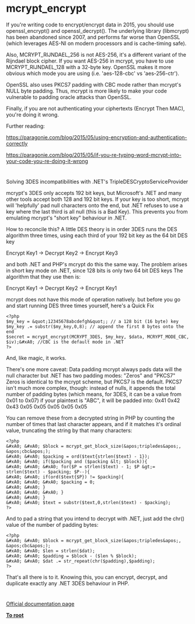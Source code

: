 # mcrypt_encrypt





If you&apos;re writing code to encrypt/encrypt data in 2015, you should use openssl_encrypt() and openssl_decrypt(). The underlying library (libmcrypt) has been abandoned since 2007, and performs far worse than OpenSSL (which leverages AES-NI on modern processors and is cache-timing safe).

Also, MCRYPT_RIJNDAEL_256 is not AES-256, it&apos;s a different variant of the Rijndael block cipher. If you want AES-256 in mcrypt, you have to use MCRYPT_RIJNDAEL_128 with a 32-byte key. OpenSSL makes it more obvious which mode you are using (i.e. &apos;aes-128-cbc&apos; vs &apos;aes-256-ctr&apos;).

OpenSSL also uses PKCS7 padding with CBC mode rather than mcrypt&apos;s NULL byte padding. Thus, mcrypt is more likely to make your code vulnerable to padding oracle attacks than OpenSSL.

Finally, if you are not authenticating your ciphertexts (Encrypt Then MAC), you&apos;re doing it wrong.

Further reading:

https://paragonie.com/blog/2015/05/using-encryption-and-authentication-correctly

https://paragonie.com/blog/2015/05/if-you-re-typing-word-mcrypt-into-your-code-you-re-doing-it-wrong

  

#



Solving 3DES incompatibilities with .NET&apos;s TripleDESCryptoServiceProvider

mcrypt&apos;s 3DES only accepts 192 bit keys, but Microsoft&apos;s .NET and many other tools accept both 128 and 192 bit keys.
If your key is too short, mcrypt will &apos;helpfully&apos; pad null characters onto the end, but .NET refuses to use a key where the last third is all null (this is a Bad Key). This prevents you from emulating mcrypt&apos;s &quot;short key&quot; behaviour in .NET.

How to reconcile this? A little DES theory is in order
3DES runs the DES algorithm three times, using each third of your 192 bit key as the 64 bit DES key

Encrypt Key1 -&gt; Decrypt Key2 -&gt; Encrypt Key3

and both .NET and PHP&apos;s mcrypt do this the same way.
The problem arises in short key mode on .NET, since 128 bits is only two 64 bit DES keys
The algorithm that they use then is:

Encrypt Key1 -&gt; Decrypt Key2 -&gt; Encrypt Key1

mcrypt does not have this mode of operation natively.
but before you go and start running DES three times yourself, here&apos;s a Quick Fix


```
<?php
$my_key = &quot;12345678abcdefgh&quot;; // a 128 bit (16 byte) key
$my_key .= substr($my_key,0,8); // append the first 8 bytes onto the end
$secret = mcrypt_encrypt(MCRYPT_3DES, $my_key, $data, MCRYPT_MODE_CBC, $iv);&#xA0; //CBC is the default mode in .NET
?>
```


And, like magic, it works.

There&apos;s one more caveat: Data padding
mcrypt always pads data will the null character
but .NET has two padding modes: &quot;Zeros&quot; and &quot;PKCS7&quot;
Zeros is identical to the mcrypt scheme, but PKCS7 is the default.
PKCS7 isn&apos;t much more complex, though:
instead of nulls, it appends the total number of padding bytes (which means, for 3DES, it can be a value from 0x01 to 0x07)
if your plaintext is &quot;ABC&quot;, it will be padded into:
0x41 0x42 0x43 0x05 0x05 0x05 0x05 0x05

You can remove these from a decrypted string in PHP by counting the number of times that last character appears, and if it matches it&apos;s ordinal value, truncating the string by that many characters:


```
<?php
&#xA0; &#xA0; $block = mcrypt_get_block_size(&apos;tripledes&apos;, &apos;cbc&apos;);
&#xA0; &#xA0; $packing = ord($text{strlen($text) - 1});
&#xA0; &#xA0; if($packing and ($packing &lt; $block)){
&#xA0; &#xA0; &#xA0; for($P = strlen($text) - 1; $P &gt;= strlen($text) - $packing; $P--){
&#xA0; &#xA0; if(ord($text{$P}) != $packing){
&#xA0; &#xA0; &#xA0; $packing = 0;
&#xA0; &#xA0; }
&#xA0; &#xA0; &#xA0; }
&#xA0; &#xA0; }
&#xA0; &#xA0; $text = substr($text,0,strlen($text) - $packing);
?>
```


And to pad a string that you intend to decrypt with .NET, just add the chr() value of the number of padding bytes:


```
<?php
&#xA0; &#xA0; $block = mcrypt_get_block_size(&apos;tripledes&apos;, &apos;cbc&apos;);
&#xA0; &#xA0; $len = strlen($dat);
&#xA0; &#xA0; $padding = $block - ($len % $block);
&#xA0; &#xA0; $dat .= str_repeat(chr($padding),$padding);
?>
```


That&apos;s all there is to it.
Knowing this, you can encrypt, decrypt, and duplicate exactly any .NET 3DES behaviour in PHP.

  

#

[Official documentation page](https://www.php.net/manual/en/function.mcrypt-encrypt.php)

**[To root](/README.md)**